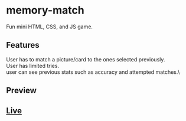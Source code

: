 # memory-match
Fun mini HTML, CSS, and JS game.

## Features
User has to match a picture/card to the ones selected previously.\
User has limited tries.\
user can see previous stats such as accuracy and attempted matches.\

## Preview


## [Live]()
